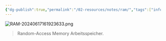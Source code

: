 ```yaml
---
{"dg-publish":true,"permalink":"/02-resources/notes/ram/","tags":["informatik/hardware","speicher"],"noteIcon":"","updated":"2025-09-10T17:00:12.569+02:00"}
---
```


![RAM-20240617161923633.png](/img/user/02%20-%20RESOURCES/Files/IMG/RAM-20240617161923633.png)
> Random-Access Memory
> Arbeitsspeicher.
